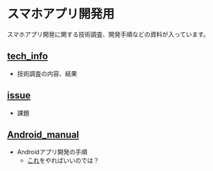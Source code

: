 # スマホアプリ開発用
スマホアプリ開発に関する技術調査、開発手順などの資料が入っています。

## [tech_info](https://kmatsumoto5251.github.io/Smartphone_Apps/tech_info)
- 技術調査の内容、結果

## [issue](https://kmatsumoto5251.github.io/Smartphone_Apps/issue)
- 課題

## [Android_manual](https://kmatsumoto5251.github.io/Smartphone_Apps/Android_manual)
- Androidアプリ開発の手順
  - [これ](https://developer.android.com/courses/android-basics-compose/unit-1?hl=ja)をやればいいのでは？
